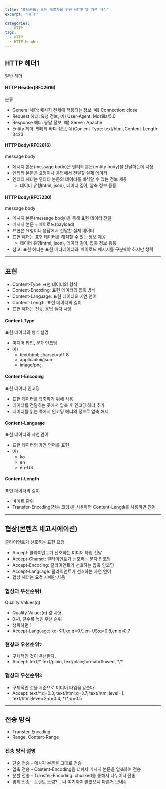 ```yaml
---
title: "07&#46; 모든 개발자를 위한 HTTP 웹 기본 지식"
excerpt: "HTTP"

categories:
  - HTTP
tags:
  - HTTP
  - HTTP Header
---
```


## HTTP 헤더1
일반 헤더

#### HTTP Header(RFC2616)
분류
- General 헤더: 메시지 전체에 적용되는 정보, 예) Connection: close
- Request 헤더: 요청 정보, 예) User-Agent: Mozilla/5.0
- Response 헤더: 응답 정보, 예) Server: Apache
- Entity 헤더: 엔티티 바디 정보, 예)Content-Type: text/html, Content-Length: 3423

#### HTTP Body(RFC2616)
message body
- 메시지 본문(message body)은 엔티티 본문(entity body)을 전달하는데 사용
- 엔티티 본문은 요청이나 응답에서 전달할 실제 데이터
- 엔티티 헤더는 엔티티 본문의 데이터를 해석할 수 있는 정보 제공
  - 데이터 유형(html, json), 데이터 길이, 압축 정보 등등

#### HTTP Body(RFC7230)
message body
- 메시지 본문(message body)을 통해 표현 데이터 전달
- 메시지 본문 = 페이로드(payload)
- 표현은 요청이나 응답에서 전달할 실제 데이터
- 표현 헤더는 표현 데이터를 해석할 수 있는 정보 제공
  - 데이터 유형(html, json), 데이터 길이, 압축 정보 등등
- 참고: 표현 헤더는 표현 메타데이터와, 페이로드 메시지를 구분해야 하지만 생략

---

## 표현
- Content-Type: 표현 데이터의 형식
- Content-Encoding: 표현 데이터의 압축 방식
- Content-Language: 표현 데이터의 자연 언어
- Content-Length: 표현 데이터의 길이
- 표현 헤더는 전송, 응답 둘다 사용

#### Content-Type
표현 데이터의 형식 설명
- 미디어 타입, 문자 인코딩
- 예)
  - text/html; charset=utf-8
  - application/json
  - image/png

#### Content-Encoding
표현 데이터 인코딩
- 표현 데이터를 압축하기 위해 사용
- 데이터를 전달하는 곳에서 압축 후 인코딩 헤더 추가
- 데이터를 읽는 쪽에서 인코딩 헤더의 정보로 압축 해제

#### Content-Language
표현 데이터의 자연 언어
- 표현 데이터의 자연 언어를 표현
- 예)
  - ko
  - en
  - en-US

#### Content-Length
표현 데이터의 길이
- 바이트 단위
- Transfer-Encoding(전송 코딩)을 사용하면 Content-Length를 사용하면 안됨

---

## 협상(콘텐츠 네고시에이션)
클라이언트가 선호하는 표현 요청
- Accept: 클라이언트가 선호하는 미디어 타입 전달
- Accept-Charset: 클라이언트가 선호하는 문자 인코딩
- Accept-Encoding: 클라이언트가 선호하는 압축 인코딩
- Accept-Language: 클라이언트가 선호하는 자연 언어
- 협상 헤더는 요청 시에만 사용

### 협상과 우선순위1
Quality Values(q)
- Quality Values(q) 값 사용
- 0~1, 클수록 높은 우선 순위
- 생략하면 1
- Accept-Language: ko-KR,ko;q=0.9,en-US;q=0.8,en;q=0.7

### 협상과 우선순위2
- 구체적인 것이 우선한다.
- Accept: text/\*, text/plain, text/plain;format=flowed, \*/\*

### 협상과 우선순위3
- 구체적인 것을 기준으로 미디어 타입을 맞춘다.
- Accept: text/\*;q=0.3, text/html;q=0.7, text/html;level=1. text/html;level=2;q=0.4, \*/\*;q=0.5

---

## 전송 방식
- Transfer-Encoding
- Range, Content-Range

### 전송 방식 설명
- 단순 전송 - 메시지 본문을 그대로 전송
- 압축 전송 - Content-Encoding을 더해서 메시지 본문을 압축하여 전송
- 분할 전송 - Transfer-Encoding: chunked를 통해서 나누어서 전송
- 범위 전송 - 토렌트 느낌?... 나 여기까지 받았으니 다른거 보내줘

